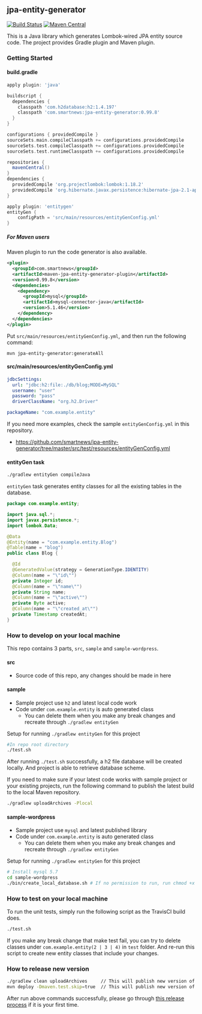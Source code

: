 ## jpa-entity-generator

[![Build Status](https://travis-ci.org/smartnews/jpa-entity-generator.svg?branch=master)](https://travis-ci.org/smartnews/jpa-entity-generator)
[![Maven Central](https://img.shields.io/maven-central/v/com.smartnews/jpa-entity-generator.svg?label=Maven%20Central)](http://search.maven.org/#search%7Cga%7C1%7Cg%3A%22com.smartnews%22%20a%3A%22jpa-entity-generator%22)

This is a Java library which generates Lombok-wired JPA entity source code. The project provides Gradle plugin and Maven plugin.

### Getting Started

#### build.gradle

```groovy
apply plugin: 'java'

buildscript {
  dependencies {
    classpath 'com.h2database:h2:1.4.197'
    classpath 'com.smartnews:jpa-entity-generator:0.99.8'
  }
}

configurations { providedCompile }
sourceSets.main.compileClasspath += configurations.providedCompile
sourceSets.test.compileClasspath += configurations.providedCompile
sourceSets.test.runtimeClasspath += configurations.providedCompile

repositories {
  mavenCentral()
}
dependencies {
  providedCompile 'org.projectlombok:lombok:1.18.2'
  providedCompile 'org.hibernate.javax.persistence:hibernate-jpa-2.1-api:1.0.0.Final'
}

apply plugin: 'entitygen'
entityGen {
    configPath = 'src/main/resources/entityGenConfig.yml'
}
```

##### For Maven users

Maven plugin to run the code generator is also available.

```xml
<plugin>
  <groupId>com.smartnews</groupId>
  <artifactId>maven-jpa-entity-generator-plugin</artifactId>
  <version>0.99.8</version>
  <dependencies>
    <dependency>
      <groupId>mysql</groupId>
      <artifactId>mysql-connector-java</artifactId>
      <version>5.1.46</version>
    </dependency>
  </dependencies>
</plugin>
```

Put `src/main/resources/entityGenConfig.yml`, and then run the following command:

```
mvn jpa-entity-generator:generateAll
```

#### src/main/resources/entityGenConfig.yml

```yaml
jdbcSettings:
  url: "jdbc:h2:file:./db/blog;MODE=MySQL"
  username: "user"
  password: "pass"
  driverClassName: "org.h2.Driver"

packageName: "com.example.entity"
```

If you need more examples, check the sample `entityGenConfig.yml` in this repository.

- https://github.com/smartnews/jpa-entity-generator/tree/master/src/test/resources/entityGenConfig.yml

#### entityGen task

```bash
./gradlew entityGen compileJava
```

`entityGen` task generates entity classes for all the existing tables in the database.

```java
package com.example.entity;

import java.sql.*;
import javax.persistence.*;
import lombok.Data;

@Data
@Entity(name = "com.example.entity.Blog")
@Table(name = "blog")
public class Blog {

  @Id
  @GeneratedValue(strategy = GenerationType.IDENTITY)
  @Column(name = "\"id\"")
  private Integer id;
  @Column(name = "\"name\"")
  private String name;
  @Column(name = "\"active\"")
  private Byte active;
  @Column(name = "\"created_at\"")
  private Timestamp createdAt;
}
```

### How to develop on your local machine

This repo contains 3 parts, `src`, `sample` and `sample-wordpress`. 

#### src
- Source code of this repo, any changes should be made in here

#### sample
- Sample project use `h2` and latest local code work
- Code under `com.example.entity` is auto generated class 
  - You can delete them when you make any break changes and recreate through `./gradlew entityGen`

Setup for running `./gradlew entityGen` for this project
```sh
#In repo root directory
./test.sh
```
After running `./test.sh` successfully, a h2 file database will be created locally. And project is able to retrieve database scheme.

If you need to make sure if your latest code works with sample project or your existing projects, run the following command to publish the latest build to the local Maven repository.

```sh
./gradlew uploadArchives -Plocal
```

#### sample-wordpress
- Sample project use `mysql` and latest published library
- Code under `com.example.entity` is auto generated class
  - You can delete them when you make any break changes and recreate through `./gradlew entityGen`

Setup for running `./gradlew entityGen` for this project
```sh
# Install mysql 5.7
cd sample-wordpress
./bin/create_local_database.sh # If no permission to run, run chmod +x first
```

### How to test on your local machine

To run the unit tests, simply run the following script as the TravisCI build does.

```sh
./test.sh
```

If you make any break change that make test fail, you can try to delete classes under `com.example.entity(2 | 3 | 4)` in `test` folder.
And re-run this script to create new entity classes that include your changes.

### How to release new version

```bash
./gradlew clean uploadArchives     // This will publish new version of library
mvn deploy -Dmaven.test.skip=true  // This will publish new version of plugin
```
After run above commands successfully, please go through [this release process](https://central.sonatype.org/publish/release/#close-and-drop-or-release-your-staging-repository) if it is your first time.